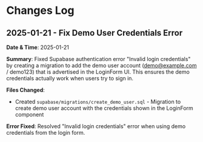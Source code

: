 # Changes Log

## 2025-01-21 - Fix Demo User Credentials Error

**Date & Time**: 2025-01-21

**Summary**: Fixed Supabase authentication error "Invalid login credentials" by creating a migration to add the demo user account (demo@example.com / demo123) that is advertised in the LoginForm UI. This ensures the demo credentials actually work when users try to sign in.

**Files Changed**:
- Created `supabase/migrations/create_demo_user.sql` - Migration to create demo user account with the credentials shown in the LoginForm component

**Error Fixed**: Resolved "Invalid login credentials" error when using demo credentials from the login form.